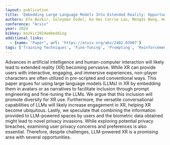 ```yaml
---
layout: publication
title: 'Embedding Large Language Models Into Extended Reality: Opportunities And Challenges For Inclusion, Engagement, And Privacy'
authors: Efe Bozkir, Süleyman Özdel, Ka Hei Carrie Lau, Mengdi Wang, Hong Gao, Enkelejda Kasneci
conference: "Arxiv"
year: 2024
bibkey: bozkir2024embedding
additional_links:
  - {name: "Paper", url: 'https://arxiv.org/abs/2402.03907'}
tags: ['Training Techniques', 'Fine-Tuning', 'Prompting', 'Reinforcement Learning', 'Pretraining Methods']
---
```

Advances in artificial intelligence and human-computer interaction will
likely lead to extended reality (XR) becoming pervasive. While XR can provide
users with interactive, engaging, and immersive experiences, non-player
characters are often utilized in pre-scripted and conventional ways. This paper
argues for using large language models (LLMs) in XR by embedding them in
avatars or as narratives to facilitate inclusion through prompt engineering and
fine-tuning the LLMs. We argue that this inclusion will promote diversity for
XR use. Furthermore, the versatile conversational capabilities of LLMs will
likely increase engagement in XR, helping XR become ubiquitous. Lastly, we
speculate that combining the information provided to LLM-powered spaces by
users and the biometric data obtained might lead to novel privacy invasions.
While exploring potential privacy breaches, examining user privacy concerns and
preferences is also essential. Therefore, despite challenges, LLM-powered XR is
a promising area with several opportunities.
